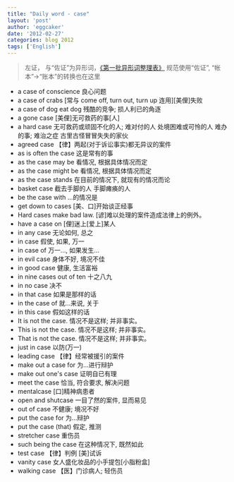 ```yaml
---
title: "Daily word - case" 
layout: 'post'
author: 'eggcaker'
date: '2012-02-27'
categories: blog 2012
tags: ['English']
---
```



> 左证， 与“佐证”为异形词，[《第一批异形词整理表》](http://baike.baidu.com/view/763084.htm)
规范使用“佐证”, “帐本”->“账本”的转换也在这里

  * a case of conscience 良心问题 
  * a case of crabs [常与 come off, turn out, turn up 连用][美俚]失败 
  * a case of dog eat dog 残酷的竞争; 损人利已的角逐 
  * a gone case [美俚]无可救药的事[人] 
  * a hard case 无可救药或顽固不化的人; 难对付的人 处境困难或可怜的人 难办的事; 难治之症 古里古怪冒冒失失的家伙 
  * agreed case 【律】两起(对于诉讼事实)都无异议的案件 
  * as is often the case 这是常有的事 
  * as the case may be 看情况, 根据具体情况而定 
  * as the case might be 看情况, 根据具体情况而定 
  * as the case stands 在目前的情况下, 就现有的情况而论 
  * basket case 截去手脚的人 手脚瘫痪的人 
  * be the case with …的情况是 
  * get down to cases [美、口]开始谈正经事 
  * Hard cases make bad law. [谚]难以处理的案件造成法律上的例外。 
  * have a case on [俚]迷上[爱上]某人 
  * in any case 无论如何, 总之 
  * in case 假使, 如果, 万一 
  * in case of 万一…, 如果发生…
  * in evil case 身体不好, 境况不佳 
  * in good case 健康, 生活富裕 
  * in nine cases out of ten 十之八九 
  * in no case 决不 
  * in that case 如果是那样的话 
  * in the case of 就…来说, 关于 
  * in this case 假如这样的话 
  * It is not the case. 情况不是这样; 并非事实。 
  * This is not the case. 情况不是这样; 并非事实。 
  * That is not the case. 情况不是这样; 并非事实。 
  * just in case 以防(万一) 
  * leading case 【律】经常被援引的案件 
  * make out a case for 为…进行辩护 
  * make out one's case 证明自已有理 
  * meet the case 恰当, 符合要求, 解决问题 
  * mentalcase [口]精神病患者 
  * open and shutcase 一目了然的案件, 显而易见 
  * out of case 不健康; 境况不好 
  * put the case for 为…辩护 
  * put the case (that) 假定, 推测 
  * stretcher case 重伤员 
  * such being the case 在这种情况下, 既然如此 
  * test case 【律】判例 [美]试诉 
  * vanity case 女人盛化妆品的小手提包[小脂粉盒] 
  * walking case 【医】门诊病人; 轻伤员 

